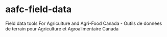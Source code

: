 # aafc-field-data
Field data tools For Agriculture and Agri-Food Canada - Outils de données de terrain pour Agriculture et Agroalimentaire Canada
